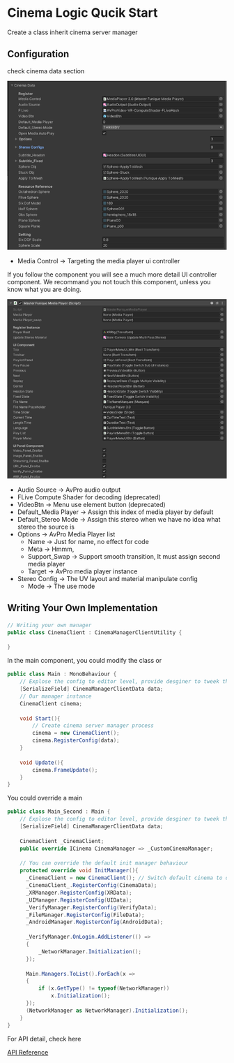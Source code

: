 # Cinema Logic Qucik Start

Create a class inherit cinema server manager

## Configuration

check cinema data section

![Cinema_Config](./../../../images/Cinema_Config.png)

* Media Control -> Targeting the media player ui controller

If you follow the component you will see a much more detail UI controller component. We recommand you not touch this component, unless you know what you are doing.

![Cinema_Config](./../../../images/MediaPlayerMaster.png)

* Audio Source -> AvPro audio output
* FLive Compute Shader for decoding (deprecated)
* VideoBtn -> Menu use element button (deprecated)
* Default_Media Player -> Assign this index of media player by default
* Default_Stereo Mode -> Assign this stereo when we have no idea what stereo the source is
* Options -> AvPro Media Player list
  * Name -> Just for name, no effect for code
  * Meta -> Hmmm, 
  * Support_Swap -> Support smooth transition, It must assign second media player
  * Target -> AvPro media player instance
* Stereo Config -> The UV layout and material manipulate config
  * Mode -> The use mode

## Writing Your Own Implementation

```csharp
// Writing your own manager
public class CinemaClient : CinemaManagerClientUtility {

}
```

In the main component, you could modify the class or

```csharp
public class Main : MonoBehaviour {
    // Explose the config to editor level, provide desginer to tweek the value
    [SerializeField] CinemaManagerClientData data;
    // Our manager instance
    CinemaClient cinema;

    void Start(){
        // Create cinema server manager process
        cinema = new CinemaClient();
        cinema.RegisterConfig(data);
    }

    void Update(){
        cinema.FrameUpdate();
    }
}
```

You could override a main

```csharp
public class Main_Second : Main {
    // Explose the config to editor level, provide desginer to tweek the value
    [SerializeField] CinemaManagerClientData data;

    CinemaClient _CinemaClient;
    public override ICinema CinemaManager => _CustomCinemaManager;

    // You can override the default init manager behaviour
    protected override void InitManager(){
      _CinemaClient = new CinemaClient(); // Switch default cinema to ours
      _CinemaClient_.RegisterConfig(CinemaData);
      _XRManager.RegisterConfig(XRData);
      _UIManager.RegisterConfig(UIData);
      _VerifyManager.RegisterConfig(VerifyData);
      _FileManager.RegisterConfig(FileData);
      _AndroidManager.RegisterConfig(AndroidData);

      _VerifyManager.OnLogin.AddListener(() =>
      {
          _NetworkManager.Initialization();
      });

      Main.Managers.ToList().ForEach(x =>
      {
          if (x.GetType() != typeof(NetworkManager))
              x.Initialization();
      });
      (NetworkManager as NetworkManager).Initialization();
    }
}
```

For API detail, check here

[API Reference](../../../api/Funique.Cinema.ICinemaClientUtility.html)
